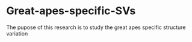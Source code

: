 # Great-apes-specific-SVs
The pupose of this research is to study the great apes specific structure variation
